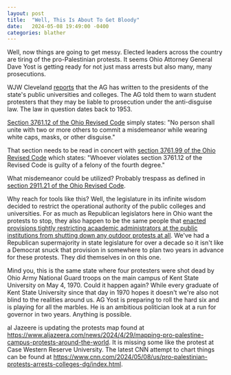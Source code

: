 ```yaml
---
layout: post
title:  "Well, This Is About To Get Bloody"
date:   2024-05-08 19:49:00 -0400
categories: blather
---
```

Well, now things are going to get messy.  Elected leaders across the country are tiring of the pro-Palestinian protests.  It seems Ohio Attorney General Dave Yost is getting ready for not just mass arrests but also many, many prosecutions.

WJW Cleveland [reports](https://web.archive.org/web/20240508235750/https://fox8.com/news/ohio-ag-anti-kkk-charges-for-student-protestors-in-masks/) that the AG has written to the presidents of the state's public universities and colleges.  The AG told them to warn student protesters that they may be liable to prosecution under the anti-disguise law.  The law in question dates back to 1953.

[Section 3761.12 of the Ohio Revised Code](https://codes.ohio.gov/ohio-revised-code/section-3761.12) simply states: "No person shall unite with two or more others to commit a misdemeanor while wearing white caps, masks, or other disguise."

That section needs to be read in concert with [section 3761.99 of the Ohio Revised Code](https://codes.ohio.gov/ohio-revised-code/section-3761.99) which states: "Whoever violates section 3761.12 of the Revised Code is guilty of a felony of the fourth degree."

What misdemeanor could be utilized?  Probably trespass as defined in [section 2911.21 of the Ohio Revised Code](https://codes.ohio.gov/ohio-revised-code/section-2911.21).  

Why reach for tools like this?  Well, the legislature in its infinite wisdom decided to restrict the operational authority of the public colleges and universities.  For as much as Republican legislators here in Ohio want the protests to stop, they also happen to be the same people that [enacted provisions tightly restricting acaademic administrators at the public institutions from shutting down any outdoor protests at all](https://codes.ohio.gov/ohio-revised-code/section-3345.0213).  We've had a Republican supermajority in state legislature for over a decade so it isn't like a Democrat snuck that provision in somewhere to plan two years in advance for these protests.  They did themselves in on this one.

Mind you, this is the same state where four protesters were shot dead by Ohio Army National Guard troops on the main campus of Kent State University on May 4, 1970.  Could it happen again?  While every graduate of Kent State University since that day in 1970 hopes it doesn't we're also not blind to the realities around us.  AG Yost is preparing to roll the hard six and is playing for all the marbles.  He is an ambitious politician look at a run for governor in two years.  Anything is possible.

al Jazeere is updating the protests map found at <https://www.aljazeera.com/news/2024/4/29/mapping-pro-palestine-campus-protests-around-the-world>.  It is missing some like the protest at Case Western Reserve University.  The latest CNN attempt to chart things can be found at <https://www.cnn.com/2024/05/08/us/pro-palestinian-protests-arrests-colleges-dg/index.html>.
